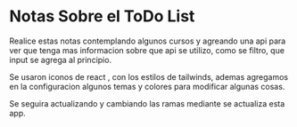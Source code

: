 # Notas Sobre el ToDo List

Realice estas notas contemplando algunos cursos y agreando una api para ver que tenga mas informacion sobre que api se utilizo, como se filtro, que input se agrega al principio.

Se usaron iconos de react , con los estilos de tailwinds, ademas agregamos en la configuracion algunos temas y colores para modificar algunas cosas.

Se seguira actualizando y cambiando las ramas mediante se actualiza esta app.


